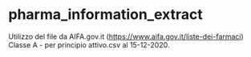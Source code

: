# pharma_information_extract

Utilizzo del file da AIFA.gov.it (https://www.aifa.gov.it/liste-dei-farmaci) Classe A - per principio attivo.csv al 15-12-2020.
